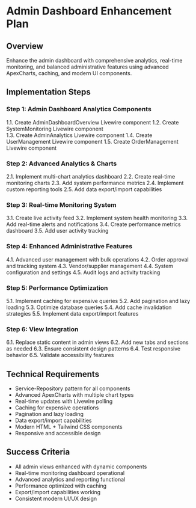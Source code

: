 # Admin Dashboard Enhancement Plan

## Overview
Enhance the admin dashboard with comprehensive analytics, real-time monitoring, and balanced administrative features using advanced ApexCharts, caching, and modern UI components.

## Implementation Steps

### Step 1: Admin Dashboard Analytics Components
1.1. Create AdminDashboardOverview Livewire component
1.2. Create SystemMonitoring Livewire component  
1.3. Create AdminAnalytics Livewire component
1.4. Create UserManagement Livewire component
1.5. Create OrderManagement Livewire component

### Step 2: Advanced Analytics & Charts
2.1. Implement multi-chart analytics dashboard
2.2. Create real-time monitoring charts
2.3. Add system performance metrics
2.4. Implement custom reporting tools
2.5. Add data export/import capabilities

### Step 3: Real-time Monitoring System
3.1. Create live activity feed
3.2. Implement system health monitoring
3.3. Add real-time alerts and notifications
3.4. Create performance metrics dashboard
3.5. Add user activity tracking

### Step 4: Enhanced Administrative Features
4.1. Advanced user management with bulk operations
4.2. Order approval and tracking system
4.3. Vendor/supplier management
4.4. System configuration and settings
4.5. Audit logs and activity tracking

### Step 5: Performance Optimization
5.1. Implement caching for expensive queries
5.2. Add pagination and lazy loading
5.3. Optimize database queries
5.4. Add cache invalidation strategies
5.5. Implement data export/import features

### Step 6: View Integration
6.1. Replace static content in admin views
6.2. Add new tabs and sections as needed
6.3. Ensure consistent design patterns
6.4. Test responsive behavior
6.5. Validate accessibility features

## Technical Requirements
- Service-Repository pattern for all components
- Advanced ApexCharts with multiple chart types
- Real-time updates with Livewire polling
- Caching for expensive operations
- Pagination and lazy loading
- Data export/import capabilities
- Modern HTML + Tailwind CSS components
- Responsive and accessible design

## Success Criteria
- All admin views enhanced with dynamic components
- Real-time monitoring dashboard operational
- Advanced analytics and reporting functional
- Performance optimized with caching
- Export/import capabilities working
- Consistent modern UI/UX design
